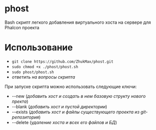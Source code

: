 # phost
Bash скрипт легкого добавления виртуального хоста на сервере для Phalcon проекта

# Использование
* `git clone https://github.com/ZhukMax/phost.git`
* `sudo chmod +x ./phost/phost.sh`
* `sudo phost/phost.sh`
* *ответить на вопросы скрипта*

При запуске скрипта можно использовать следующие ключи:
* --new (*добавить хост и создать в нем базовую структу нового пректа*)
* --blank (*добавить хост и пустой директории*)
* --exists (*добавить хост и файлы существующего проекта из git-репозитория*)
* --delete (*удаление хоста и всех его файлов и БД*)
